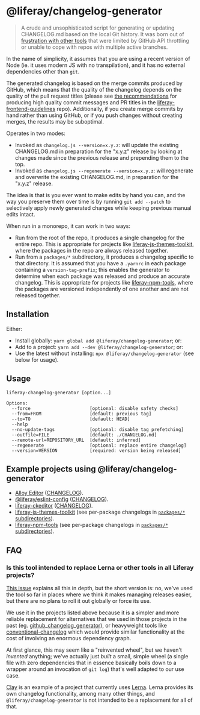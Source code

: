 # @liferay/changelog-generator

> A crude and unsophisticated script for generating or updating CHANGELOG.md based on the local Git history. It was born out of [frustration with other tools](https://github.com/liferay/liferay-js-themes-toolkit/issues/221) that were limited by GitHub API throttling or unable to cope with repos with multiple active branches.

In the name of simplicity, it assumes that you are using a recent version of Node (ie. it uses modern JS with no transpilation), and it has no external dependencies other than `git`.

The generated changelog is based on the merge commits produced by GitHub, which means that the quality of the changelog depends on the quality of the pull request titles (please see [the recommendations](https://github.com/liferay/liferay-frontend-guidelines/blob/master/general/commit_messages.md) for producing high quality commit messages and PR titles in the [liferay-frontend-guidelines](https://github.com/liferay/liferay-frontend-guidelines) repo). Additionally, if you create merge commits by hand rather than using GitHub, or if you push changes without creating merges, the results may be suboptimal.

Operates in two modes:

-   Invoked as `changelog.js --version=x.y.z`: will update the existing CHANGELOG.md in preparation for the "x.y.z" release by looking at changes made since the previous release and prepending them to the top.
-   Invoked as `changelog.js --regenerate --version=x.y.z`: will regenerate and overwrite the existing CHANGELOG.md, in preparation for the "x.y.z" release.

The idea is that is you ever want to make edits by hand you can, and the way you preserve them over time is by running `git add --patch` to selectively apply newly generated changes while keeping previous manual edits intact.

When run in a monorepo, it can work in two ways:

-   Run from the root of the repo, it produces a single changelog for the entire repo. This is appropriate for projects like [liferay-js-themes-toolkit](https://github.com/liferay/liferay-js-themes-toolkit), where the packages in the repo are always released together.
-   Run from a `packages/*` subdirectory, it produces a changelog specific to that directory. It is assumed that you have a `.yarnrc` in each package containing a `version-tag-prefix`; this enables the generator to determine when each package was released and produce an accurate changelog. This is appropriate for projects like [liferay-npm-tools](https://github.com/liferay/liferay-frontend-projects/tree/master/projects/npm-tools), where the packages are versioned independently of one another and are not released together.

## Installation

Either:

-   Install globally: `yarn global add @liferay/changelog-generator`; or:
-   Add to a project: `yarn add --dev @liferay/changelog-generator`; or:
-   Use the latest without installing: `npx @liferay/changelog-generator` (see below for usage).

## Usage

```
liferay-changelog-generator [option...]

Options:
  --force                      [optional: disable safety checks]
  --from=FROM                  [default: previous tag]
  --to=TO                      [default: HEAD]
  --help
  --no-update-tags             [optional: disable tag prefetching]
  --outfile=FILE               [default: ./CHANGELOG.md]
  --remote-url=REPOSITORY_URL  [default: inferred]
  --regenerate                 [optional: replace entire changelog]
  --version=VERSION            [required: version being released]
```

## Example projects using @liferay/changelog-generator

-   [Alloy Editor](https://github.com/liferay/alloy-editor) ([CHANGELOG](https://github.com/liferay/alloy-editor/blob/master/CHANGELOG.md)).
-   [@liferay/eslint-config](https://github.com/liferay/liferay-frontend-projects/tree/master/projects/eslint-config) ([CHANGELOG](https://github.com/liferay/liferay-frontend-projects/blob/master/projects/eslint-config/CHANGELOG.md)).
-   [liferay-ckeditor](https://github.com/liferay/liferay-ckeditor) ([CHANGELOG](https://github.com/liferay/liferay-ckeditor/blob/master/CHANGELOG.md)).
-   [liferay-js-themes-toolkit](https://github.com/liferay/liferay-js-themes-toolkit) (see per-package changelogs in [`packages/*` subdirectories](https://github.com/liferay/liferay-js-themes-toolkit/tree/master/packages)).
-   [liferay-npm-tools](https://github.com/liferay/liferay-frontend-projects/tree/master/projects/npm-tools) (see per-package changelogs in [`packages/*` subdirectories](https://github.com/liferay/liferay-frontend-projects/tree/master/projects/npm-tools/packages)).

## FAQ

### Is this tool intended to replace Lerna or other tools in all Liferay projects?

[This issue](https://github.com/liferay/liferay-npm-tools/issues/403) explains all this in depth, but the short version is: no, we've used the tool so far in places where we think it makes managing releases easier, but there are no plans to roll it out globally or force its use.

We use it in the projects listed above because it is a simpler and more reliable replacement for alternatives that we used in those projects in the past (eg. [github_changelog_generator](https://github.com/github-changelog-generator/github-changelog-generator)), or heavyweight tools like [conventional-changelog](https://github.com/conventional-changelog) which would provide similar functionality at the cost of involving an enormous dependency graph.

At first glance, this may seem like a "reinvented wheel", but we haven't _invented_ anything; we've actually just _built_ a small, simple wheel (a single file with zero dependencies that in essence basically boils down to a wrapper around an invocation of `git log`) that's well adapted to our use case.

[Clay](https://github.com/liferay/clay) is an example of a project that currently uses [Lerna](https://github.com/lerna/lerna). Lerna provides its own changelog functionality, among many other things, and `@liferay/changelog-generator` is not intended to be a replacement for all of that.
